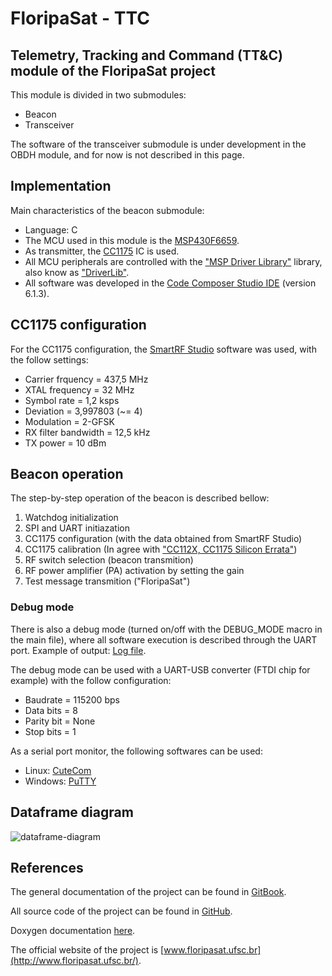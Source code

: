# FloripaSat - TTC
## Telemetry, Tracking and Command (TT&amp;C) module of the FloripaSat project

This module is divided in two submodules:
* Beacon
* Transceiver

The software of the transceiver submodule is under development in the OBDH module, and for now is not described in this page.

## Implementation

Main characteristics of the beacon submodule:
* Language: C
* The MCU used in this module is the [MSP430F6659](http://www.ti.com/product/MSP430F6659).
* As transmitter, the [CC1175](http://www.ti.com/product/CC1175) IC is used.
* All MCU peripherals are controlled with the ["MSP Driver Library"](http://www.ti.com/tool/mspdriverlib) library, also know as ["DriverLib"](http://www.ti.com/tool/mspdriverlib).
* All software was developed in the [Code Composer Studio IDE](http://www.ti.com/tool/ccstudio) (version 6.1.3).

## CC1175 configuration

For the CC1175 configuration, the [SmartRF Studio](http://www.ti.com/tool/smartrftm-studio) software was used, with the follow settings:
* Carrier frquency = 437,5 MHz
* XTAL frequency = 32 MHz
* Symbol rate = 1,2 ksps
* Deviation = 3,997803 (~= 4)
* Modulation = 2-GFSK
* RX filter bandwidth = 12,5 kHz
* TX power = 10 dBm

## Beacon operation

The step-by-step operation of the beacon is described bellow:

1. Watchdog initialization
2. SPI and UART initiazation
3. CC1175 configuration (with the data obtained from SmartRF Studio)
4. CC1175 calibration (In agree with ["CC112X, CC1175 Silicon Errata"](http://www.ti.com/lit/er/swrz039d/swrz039d.pdf))
5. RF switch selection (beacon transmition)
6. RF power amplifier (PA) activation by setting the gain
8. Test message transmition ("FloripaSat")

### Debug mode

There is also a debug mode (turned on/off with the DEBUG\_MODE macro in the main file), where all software execution is described through the UART port. Example of output: [Log file](https://github.com/floripasat/ttc/blob/master/beacon/log/beacon_tx.log).

The debug mode can be used with a UART-USB converter (FTDI chip for example) with the follow configuration:
* Baudrate = 115200 bps
* Data bits = 8
* Parity bit = None
* Stop bits = 1

As a serial port monitor, the following softwares can be used:
* Linux: [CuteCom](http://cutecom.sourceforge.net/)
* Windows: [PuTTY](http://www.putty.org/)

## Dataframe diagram

![dataframe-diagram](https://raw.githubusercontent.com/mariobaldini/floripasat/master/ttc/doc/dataframe-diagram.png)

## References

The general documentation of the project can be found in [GitBook](https://www.gitbook.com/book/tuliogomesp/floripasat-technical-manual).

All source code of the project can be found in [GitHub](https://github.com/mariobaldini/floripasat).

Doxygen documentation [here](http://fsat-server.duckdns.org:8000/ttc/).

The official website of the project is [www.floripasat.ufsc.br](http://www.floripasat.ufsc.br/).
